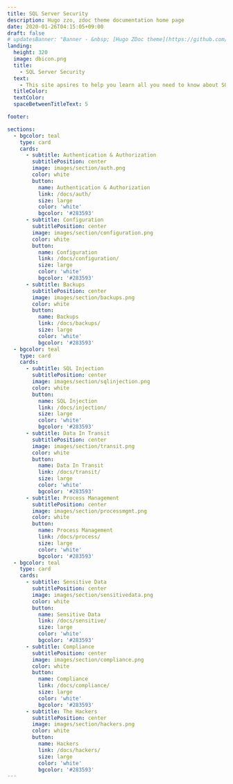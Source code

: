 ```yaml
---
title: SQL Server Security
description: Hugo zzo, zdoc theme documentation home page
date: 2020-01-26T04:15:05+09:00
draft: false
# updatesBanner: "Banner - &nbsp; [Hugo ZDoc theme](https://github.com/zzossig/hugo-theme-zdoc) &nbsp; just arrived"
landing:
  height: 320
  image: dbicon.png
  title:
    - SQL Server Security
  text:
    - This site apsires to help you learn all you need to know about SQL Server security topics.
  titleColor:
  textColor:
  spaceBetweenTitleText: 5

footer:

sections:
  - bgcolor: teal
    type: card
    cards:
      - subtitle: Authentication & Authorization
        subtitlePosition: center
        image: images/section/auth.png
        color: white
        button: 
          name: Authentication & Authorization
          link: /docs/auth/
          size: large
          color: 'white'
          bgcolor: '#283593'
      - subtitle: Configuration
        subtitlePosition: center
        image: images/section/configuration.png
        color: white
        button: 
          name: Configuration
          link: /docs/configuration/
          size: large
          color: 'white'
          bgcolor: '#283593'
      - subtitle: Backups
        subtitlePosition: center
        image: images/section/backups.png
        color: white
        button: 
          name: Backups
          link: /docs/backups/
          size: large
          color: 'white'
          bgcolor: '#283593'
  - bgcolor: teal
    type: card
    cards:
      - subtitle: SQL Injection
        subtitlePosition: center
        image: images/section/sqlinjection.png
        color: white
        button: 
          name: SQL Injection
          link: /docs/injection/
          size: large
          color: 'white'
          bgcolor: '#283593'
      - subtitle: Data In Transit
        subtitlePosition: center
        image: images/section/transit.png
        color: white
        button: 
          name: Data In Transit
          link: /docs/transit/
          size: large
          color: 'white'
          bgcolor: '#283593'
      - subtitle: Process Management
        subtitlePosition: center
        image: images/section/processmgmt.png
        color: white
        button: 
          name: Process Management
          link: /docs/process/
          size: large
          color: 'white'
          bgcolor: '#283593'
  - bgcolor: teal
    type: card
    cards:
      - subtitle: Sensitive Data
        subtitlePosition: center
        image: images/section/sensitivedata.png
        color: white
        button: 
          name: Sensitive Data
          link: /docs/sensitive/
          size: large
          color: 'white'
          bgcolor: '#283593'
      - subtitle: Compliance
        subtitlePosition: center
        image: images/section/compliance.png
        color: white
        button: 
          name: Compliance
          link: /docs/compliance/
          size: large
          color: 'white'
          bgcolor: '#283593'
      - subtitle: The Hackers
        subtitlePosition: center
        image: images/section/hackers.png
        color: white
        button: 
          name: Hackers
          link: /docs/hackers/
          size: large
          color: 'white'
          bgcolor: '#283593'
---
```

